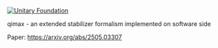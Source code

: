 [![Unitary Foundation](https://img.shields.io/badge/Supported%20By-UNITARY%20FOUNDATION-brightgreen.svg?style=for-the-badge)](https://unitary.foundation)


qimax - an extended stabilizer formalism implemented on software side

Paper: https://arxiv.org/abs/2505.03307
